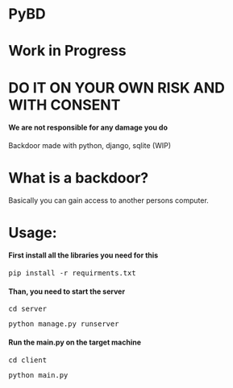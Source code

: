 # PyBD
<h1>Work in Progress</h1>
<h1>DO IT ON YOUR OWN RISK AND WITH CONSENT</h1>
<h4>We are not responsible for any damage you do</h4>
Backdoor made with python, django, sqlite (WIP)

<h1>What is a backdoor?</h1>
Basically you can gain access to another persons computer.



<h1>Usage:</h1>
<h4>First install all the libraries you need for this</h4>
<pre>pip install -r requirments.txt</pre>
<h4>Than, you need to start the server</h4>
<pre>cd server</pre>
<pre>python manage.py runserver</pre>
<h4>Run the main.py on the target machine</h4>
<pre>cd client</pre>
<pre>python main.py</pre>
